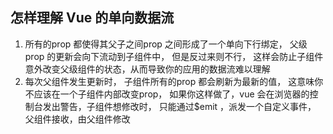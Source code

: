 ## 怎样理解 Vue 的单向数据流

1. 所有的prop 都使得其父子之间prop 之间形成了一个单向下行绑定， 父级prop 的更新会向下流动到子组件中， 但是反过来则不行， 这样会防止子组件意外改变父级组件的状态，从而导致你的应用的数据流难以理解
2. 每次父组件发生更新时， 子组件所有的prop 都会刷新为最新的值， 这意味你不应该在一个子组件内部改变prop， 如果你这样做了，vue 会在浏览器的控制台发出警告，子组件想修改时， 只能通过$emit ，派发一个自定义事件， 父组件接收，由父组件修改